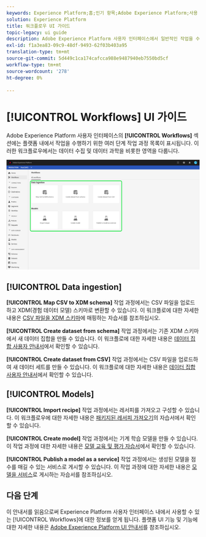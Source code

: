 ```yaml
---
keywords: Experience Platform;홈;인기 항목;Adobe Experience Platform;사용 안내서;사용 안내서;워크플로우 ui 안내서;워크플로우;작업 과정 사용자 안내서
solution: Experience Platform
title: 워크플로우 UI 가이드
topic-legacy: ui guide
description: Adobe Experience Platform 사용자 인터페이스에서 일반적인 작업을 수행하기 위해 여러 단계로 구성된 워크플로우를 따르는 방법을 알아봅니다.
exl-id: f1a3ea83-09c9-48df-9493-62f03b403a95
translation-type: tm+mt
source-git-commit: 5d449c1ca174cafcca988e9487940eb7550bd5cf
workflow-type: tm+mt
source-wordcount: '278'
ht-degree: 0%

---
```


# [!UICONTROL Workflows] UI 가이드

Adobe Experience Platform 사용자 인터페이스의 **[!UICONTROL Workflows]** 섹션에는 플랫폼 내에서 작업을 수행하기 위한 여러 단계 작업 과정 목록이 표시됩니다. 이러한 워크플로우에서는 데이터 수집 및 데이터 과학을 비롯한 영역을 다룹니다.

![워크플로우](./images/workflows/workflows.png)

## [!UICONTROL Data ingestion]

**[!UICONTROL Map CSV to XDM schema]** 작업 과정에서는 CSV 파일을 업로드하고 XDM(경험 데이터 모델) 스키마로 변환할 수 있습니다. 이 워크플로에 대한 자세한 내용은 [CSV 파일을 XDM 스키마](../ingestion/tutorials/map-a-csv-file.md)에 매핑하는 자습서를 참조하십시오.

**[!UICONTROL Create dataset from schema]** 작업 과정에서는 기존 XDM 스키마에서 새 데이터 집합을 만들 수 있습니다. 이 워크플로에 대한 자세한 내용은 [데이터 집합 사용자 안내서](../catalog/datasets/user-guide.md#schema)에서 확인할 수 있습니다.

**[!UICONTROL Create dataset from CSV]** 작업 과정에서는 CSV 파일을 업로드하여 새 데이터 세트를 만들 수 있습니다. 이 워크플로에 대한 자세한 내용은 [데이터 집합 사용자 안내서](../catalog/datasets/user-guide.md#csv)에서 확인할 수 있습니다.

## [!UICONTROL Models]

**[!UICONTROL Import recipe]** 작업 과정에서는 레서피를 가져오고 구성할 수 있습니다. 이 워크플로우에 대한 자세한 내용은 [패키지된 레서피 가져오기](../data-science-workspace/models-recipes/import-packaged-recipe-ui.md)의 자습서에서 확인할 수 있습니다.

**[!UICONTROL Create model]** 작업 과정에서는 기계 학습 모델을 만들 수 있습니다. 이 작업 과정에 대한 자세한 내용은 [모델 교육 및 평가 자습서](../data-science-workspace/models-recipes/train-evaluate-model-ui.md)에서 확인할 수 있습니다.

**[!UICONTROL Publish a model as a service]** 작업 과정에서는 생성된 모델을 점수를 매길 수 있는 서비스로 게시할 수 있습니다. 이 작업 과정에 대한 자세한 내용은 [모델을 서비스](../data-science-workspace/models-recipes/publish-model-service-ui.md)로 게시하는 자습서를 참조하십시오.

## 다음 단계

이 안내서를 읽음으로써 Experience Platform 사용자 인터페이스 내에서 사용할 수 있는 [!UICONTROL Workflows]에 대한 정보를 얻게 됩니다. 플랫폼 UI 기능 및 기능에 대한 자세한 내용은 [Adobe Experience Platform UI 안내서](ui-guide.md)를 참조하십시오.
